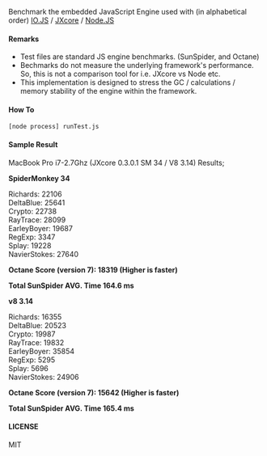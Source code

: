 Benchmark the embedded JavaScript Engine used with (in alphabetical order) [IO.JS](http://iojs.org) / [JXcore](http://jxcore.com) / [Node.JS](http://nodejs.org)

#### Remarks

 - Test files are standard JS engine benchmarks. (SunSpider, and Octane)
 - Bechmarks do not measure the underlying framework's performance. So, this is not a comparison tool for i.e. JXcore vs Node etc.
 - This implementation is designed to stress the GC / calculations / memory stability of the engine within the framework.

#### How To

```
[node process] runTest.js
```

#### Sample Result
MacBook Pro i7-2.7Ghz (JXcore 0.3.0.1 SM 34 / V8 3.14) Results;  

**SpiderMonkey 34**  

Richards: 22106  
DeltaBlue: 25641  
Crypto: 22738  
RayTrace: 28099  
EarleyBoyer: 19687  
RegExp: 3347  
Splay: 19228  
NavierStokes: 27640  

**Octane Score (version 7): 18319 (Higher is faster)**

**Total SunSpider AVG. Time 164.6 ms**


**v8 3.14**  

Richards: 16355  
DeltaBlue: 20523  
Crypto: 19987  
RayTrace: 19832  
EarleyBoyer: 35854  
RegExp: 5295  
Splay: 5696  
NavierStokes: 24906  

**Octane Score (version 7): 15642 (Higher is faster)**

**Total SunSpider AVG. Time 165.4 ms**


#### LICENSE

MIT

